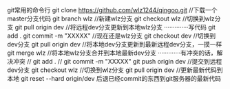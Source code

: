 
git常用的命令行
git clone https://github.com/wlz1244/qingoo.git   //下载一个master分支代码 
git branch wlz  //新建wlz分支
git checkout wlz  //切换到wlz分支
git pull origin dev //将远程dev分支更新到本地wlz分支
··············写代码
git add .
git commit -m "XXXXX"       //现在还是wlz分支
git checkout dev   //切换到dev分支
git pull origin dev  //将本地dev分支更新到最新远程dev分支，一摸一样
git merge wlz  //将本地wlz分支合并到本地最新dev分支
·············有冲突的话，解决冲突
// git add .
// git commit -m "XXXXX"
git push origin dev  //提交到远程dev分支
git checkout wlz  //切换到wlz分支
git pull origin dev //更新最新代码到本地
git reset --hard origin/dev      后退已经commit的东西到git服务器的最新代码